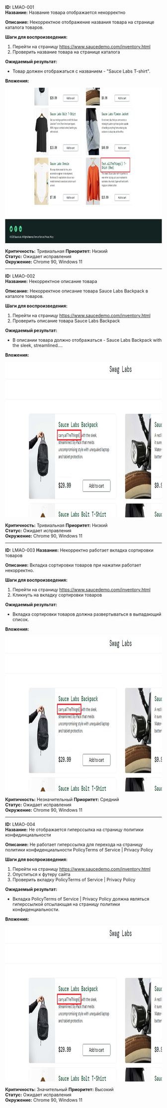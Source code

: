 **ID:** LMAO-001  
**Название:** Название товара отображается некорректно 

**Описание:** Некорректное отображение названия товара на странице каталога товаров. 

**Шаги для воспроизведения:**
1. Перейти на страницу https://www.saucedemo.com/inventory.html
2. Проверить название товара на странице каталога

**Ожидаемый результат:**
- Товар должен отображаться с названием - "Sauce Labs T-shirt".

**Вложения:** 

<img src="https://raw.githubusercontent.com/temakarkz/Portfolio/refs/heads/main/Bug-reports%20saucedemo/screen1.png" width="800" height="500">

**Критичность:** Тривиальная
**Приоритет:** Низкий  
**Статус:** Ожидает исправления  
**Окружение:** Chrome 90, Windows 11  

---

**ID:** LMAO-002  
**Название:** Некорректное описание товара

**Описание:** Некорректное описание товара Sauce Labs Backpack в каталоге товаров. 

**Шаги для воспроизведения:**
1. Перейти на страницу https://www.saucedemo.com/inventory.html
2. Проверить описание товара Sauce Labs Backpack

**Ожидаемый результат:**
- В описании товара должно отображаться - Sauce Labs Backpack with the sleek, streamlined….

**Вложения:** 

<img src="https://raw.githubusercontent.com/temakarkz/Portfolio/refs/heads/main/Bug-reports%20saucedemo/screen2.png" width="800" height="500">

**Критичность:** Тривиальная
**Приоритет:** Низкий  
**Статус:** Ожидает исправления  
**Окружение:** Chrome 90, Windows 11  

---

**ID:** LMAO-003 
**Название:** Некорректно работает вкладка сортировки товаров

**Описание:** Вкладка сортировки товаров при нажатии работает некорректно. 

**Шаги для воспроизведения:**
1. Перейти на страницу https://www.saucedemo.com/inventory.html
2. Кликнуть на вкладку сортировки товаров 

**Ожидаемый результат:**
- Вкладка сортировки товаров должна развертываться в выпадающий список.

**Вложения:** 

<img src="https://raw.githubusercontent.com/temakarkz/Portfolio/refs/heads/main/Bug-reports%20saucedemo/screen2.png" width="800" height="500">

**Критичность:** Незначительный
**Приоритет:** Средний  
**Статус:** Ожидает исправления  
**Окружение:** Chrome 90, Windows 11  

---

**ID:** LMAO-004  
**Название:** Не отображается гиперссылка на страницу политики конфидинциальности

**Описание:** Не работает гиперссылка для перехода на страницу политики конфиденциальности PolicyTerms of Service | Privacy Policy

**Шаги для воспроизведения:**
1. Перейти на страницу https://www.saucedemo.com/inventory.html
2. Опуститься к футеру сайта
3. Проверить вкладку PolicyTerms of Service | Privacy Policy

**Ожидаемый результат:**
- Вкладка PolicyTerms of Service | Privacy Policy должна являться гиперссылкой отсылающая на страницу политики конфиденциальности.

**Вложения:** 

<img src="https://raw.githubusercontent.com/temakarkz/Portfolio/refs/heads/main/Bug-reports%20saucedemo/screen2.png" width="800" height="500">

**Критичность:** Значительный
**Приоритет:** Высокий  
**Статус:** Ожидает исправления  
**Окружение:** Chrome 90, Windows 11  
